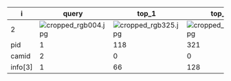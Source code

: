 | i | query | top_1 | top_2 | top_3 | top_4 | top_5 | top_6 | top_7 | top_8 | top_9 | top_10 |
| --- | --- | --- | --- | --- | --- | --- | --- | --- | --- | --- | --- |
| 2 | ![cropped_rgb004.jpg](F:\0_DATA\1_DATA\Datasets\PRCC\rgb\test\C\001\cropped_rgb004.jpg) | ![cropped_rgb325.jpg](F:\0_DATA\1_DATA\Datasets\PRCC\rgb\test\A\118\cropped_rgb325.jpg) | ![cropped_rgb454.jpg](F:\0_DATA\1_DATA\Datasets\PRCC\rgb\test\A\321\cropped_rgb454.jpg) | ![cropped_rgb430.jpg](F:\0_DATA\1_DATA\Datasets\PRCC\rgb\test\A\321\cropped_rgb430.jpg) | ![cropped_rgb457.jpg](F:\0_DATA\1_DATA\Datasets\PRCC\rgb\test\A\321\cropped_rgb457.jpg) | ![cropped_rgb043.jpg](F:\0_DATA\1_DATA\Datasets\PRCC\rgb\test\A\321\cropped_rgb043.jpg) | ![cropped_rgb174.jpg](F:\0_DATA\1_DATA\Datasets\PRCC\rgb\test\A\321\cropped_rgb174.jpg) | ![cropped_rgb142.jpg](F:\0_DATA\1_DATA\Datasets\PRCC\rgb\test\A\321\cropped_rgb142.jpg) | ![cropped_rgb037.jpg](F:\0_DATA\1_DATA\Datasets\PRCC\rgb\test\A\001\cropped_rgb037.jpg) | ![cropped_rgb016.jpg](F:\0_DATA\1_DATA\Datasets\PRCC\rgb\test\A\001\cropped_rgb016.jpg) | ![cropped_rgb022.jpg](F:\0_DATA\1_DATA\Datasets\PRCC\rgb\test\A\001\cropped_rgb022.jpg) |
| pid | 1 | 118 | 321 | 321 | 321 | 321 | 321 | 321 | 1 | 1 | 1 |
| camid | 2 | 0 | 0 | 0 | 0 | 0 | 0 | 0 | 0 | 0 | 0 |
| info[3] | 1 | 66 | 128 | 128 | 128 | 128 | 128 | 128 | 0 | 0 | 0 |
